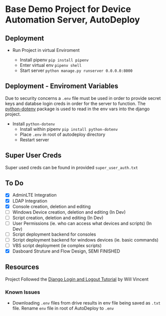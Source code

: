 # Base Demo Project for Device Automation Server, AutoDeploy

## Deployment
- Run Project in virtual Enviroment 

    -  Install pipenv ``` pip install pipenv ```
    - Enter virtual env ``` pipenv shell ```
    - Start server ``` python manage.py runserver 0.0.0.0:8000 ```

## Deployment - Enviroment Variables
Due to security concerns a ``` .env ``` file must be used in order to provide secret keys and databse login creds in order for the server to function. The [python-dotenv](https://pypi.org/project/python-dotenv/) package is used to read in the env vars into the django project.
- Install ``` python-dotenv ```
    - Install within pipenv ``` pip install python-dotenv ```
    - Place ``` .env ``` in root of autodeploy directory
    - Restart server

## Super User Creds
Super used creds can be found in provided ``` super_user_auth.txt ```

## To Do
- [x] AdminLTE Integration
- [x] LDAP Integration
- [x] Console creation, deletion and editing
- [ ] Windows Device creation, deletion and editing (In Dev)
- [ ] Script creation, deletion and editing (In Dev)
- [ ] User Permissions (ie. who can access what devices and scripts) (In Dev)
- [ ] Script deployment backend for consoles
- [ ] Script deployment backend for windows devices (ie. basic commands)
- [ ] VBS script deployment (ie complex scripts)
- [x] Dasboard Struture and Flow Design, SEMI FINISHED

## Resources
Project Followed the [Django Login and Logout Tutorial](https://learndjango.com/tutorials/django-login-and-logout-tutorial) by Will Vincent

### Known Issues
- Downloading ```.env``` files from drive results in env file being saved as ```.txt``` file. Rename ``` env ``` file in root of AutoDeploy to ``` .env ```
